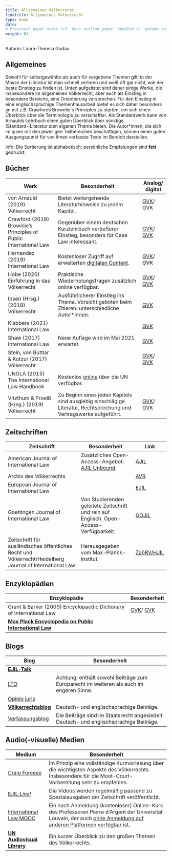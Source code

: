 ```yaml
---
title: Allgemeines Völkerrecht
linktitle: Allgemeines Völkerrecht
type: book
date: 
# Prev/next pager order (if `docs_section_pager` enabled in `params.toml`)
weight: 81
---
```

Autorin: Laura-Theresa Godau

## Allgemeines

Sowohl für selbstgewählte als auch für vergebene Themen gilt: in der Masse der Literatur ist man schnell verloren und weiß oft gar nicht, wie der beste Einstieg zu finden ist. Unten aufgelistet sind daher einige Werke, die insbesondere im allgemeinen Völkerrecht, aber auch als Einstieg in besondere Bereiche, eine Orientierung versprechen. Für den Einstieg in eine englischsprachige Themenhausarbeit bietet es sich daher besonders an mit z.B. Crawfords Brownlie's Principles zu starten, um sich einen Überblick über die Terminologie zu verschaffen. Als Standardwerk kann von Arnaulds Lehrbuch einen guten Überblick über sonstige (Standard-)Literatur zum eigenen Thema bieten. Die Autor*innen, die sich im Ipsen mit den jeweiligen Teilbereichen beschäftigen, können einen guten Ausgangspunkt für von ihnen verfasste Texte im Bereich darstellen.

Info: Die Sortierung ist alphabetisch; persönliche Empfelungen sind **fett** gedruckt.

## Bücher

|Werk|Besonderheit|Analog/ digital|
|-|-|-|
|von Arnauld (2019) Völkerrecht|Bietet weitergehende Literaturhinweise zu jedem Kapitel.|[GVK](https://kxp.k10plus.de/DB=2.1/PPNSET?PPN=1670402029)/ [GVK](https://kxp.k10plus.de/DB=2.1/PPNSET?PPN=1679999087)|
|Crawford (2019) Brownlie’s Principles of Public International Law|Gegenüber einem deutschen Kurzlehrbuch vertiefterer Einstieg, besonders für Case Law interessant.|[GVK](https://kxp.k10plus.de/DB=2.1/PPNSET?PPN=1067512896)/ [GVK](https://kxp.k10plus.de/DB=2.1/PPNSET?PPN=1684945178)|
|Hernandez (2019) International Law| Kostenloser Zugriff auf erweiterten [digitalen Content](https://learninglink.oup.com/access/hernandez-resources#tag_all-chapters).| [GVK](https://kxp.k10plus.de/DB=2.1/PPNSET?PPN=1067519181)/ ~~GVK~~|
|Hobe (2020) Einführung in das Völkerrecht|Praktische Wiederholungsfragen zusätzlich online verfügbar.|[GVK](https://kxp.k10plus.de/DB=2.1/PPNSET?PPN=1686112904)/ [GVK](https://kxp.k10plus.de/DB=2.1/PPNSET?PPN=1698357508)|
|Ipsen (Hrsg.) (2018) Völkerrecht|Ausführlicherer Einstieg ins Thema. Vorsicht geboten beim Zitieren: unterschiedliche Autor*innen.| [GVK]()
|Klabbers (2021) International Law || [GVK]()|
|Shaw (2017) International Law|Neue Auflage wird im Mai 2021 erwartet.|[GVK]()|
|Stein, von Buttlar & Kotzur (2017) Völkerrecht|| [GVK]()/ [GVK]()|
|UNOLA (2015) The International Law Handbook|Kostenlos [online](https://legal.un.org/avl/handbook.html) über die UN verfügbar.|
|Vitzthum & Proelß (Hrsg.) (2019) Völkerrecht|Zu Beginn eines jeden Kapitels sind ausgiebig einschlägige Literatur, Rechtsprechung und Vertragswerke aufgeführt.| [GVK]()/ [GVK]()|

## Zeitschriften

|Zeitschrift|Besonderheit|Link|
|-|-|-|
|American Journal of International Law|Zusätzliches Open-Access-Angebot: [AJIL Unbound](https://www.cambridge.org/core/journals/american-journal-of-international-law/information/ajil-unbound-open-access-information).|[AJIL](https://www.cambridge.org/core/journals/american-journal-of-international-law)|
|Archiv des Völkerrechts||[AVR](https://www.mohrsiebeck.com/zeitschrift/archiv-des-voelkerrechts-avr)|
|European Journal of International Law||[EJIL](http://www.ejil.org/)|
|Goettingen Journal of International Law|Von Studierenden geleitete Zeitschrift und rein auf Englisch. Open-Access-Verfügbarkeit.|[GOJIL](https://www.gojil.eu/)
|Zeitschrift für ausländisches öffentliches Recht und Völkerrecht/Heidelberg Journal of International Law|Herausgegeben vom Max-Planck-Institut.|[ZaöRV/HJIL](https://www.zaoerv.de/)

## Enzyklopädien

|Enzyklopädie|Besonderheit|
|-|-|
|Grant & Barker (2009) Encyclopaedic Dictionary of International Law| [GVK]()/ [GVK]()|
|[**Max Plack Encyclopedia on Public International Law**](https://opil.ouplaw.com/home/mpil)|

## Blogs

|Blog|Besonderheit|
|-|-|
|[**EJIL-Talk**](https://www.ejiltalk.org/)|
|[LTO](https://www.lto.de/rechtsgebiete/europarecht-voelkerrecht/)|Achtung: enthält sowohl Beiträge zum Europarecht im weiteren als auch im engeren Sinne.|
|[Opinio juris](http://opiniojuris.org/)|
|[**Völkerrechtsblog**](https://voelkerrechtsblog.org/de/)| Deutsch- und englischsprachige Beiträge.|
|[Verfassungsblog](https://verfassungsblog.de/)|Die Beiträge sind im Staatsrecht angesiedelt. Deutsch- und englischsprachige Beiträge.|

## Audio(-visuelle) Medien

|Medium|Besonderheit|
|-|-|
[Craig Forcese](https://www.craigforcese.com/podcasts)|Im Prinzip eine vollständige Kurzvorlesung über die wichtigsten Aspekte des Völkerrechts. Insbesondere für die Moot-Court-Vorbereitung sehr zu empfehlen.
|[EJIL:*Live!*](http://ejil.org/live.php)|Die Videos werden regelmäßig passend zu Spezialausgaben der Zeitschrift veröffentlicht.|
|[International Law MOOC](https://www.edx.org/course/international-law)|Ein nach Anmeldung (kostenloser) Online-Kurs des Professoren Pierre d'Argent der Universität Louvain, der auch [ohne Anmeldung auf anderen Platformen verfügbar](https://www.youtube.com/channel/UCGasG4aiJ2_8ar-EXGHI1kQ/about?disable_polymer=1) ist.
|[**UN Audiovisual Library**](https://legal.un.org/avl/intro/introduction.html?tab=2)|Ein kurzer Überblick zu den großen Themen des Völkerrechts.|